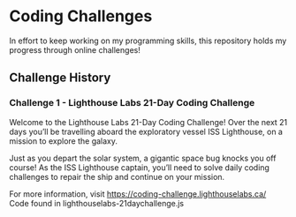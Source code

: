 # Coding Challenges

In effort to keep working on my programming skills, this repository holds my progress through online challenges! 


## Challenge History 

### Challenge 1 - Lighthouse Labs 21-Day Coding Challenge
Welcome to the Lighthouse Labs 21-Day Coding Challenge! Over the next 21 days you’ll be travelling aboard the exploratory vessel ISS Lighthouse, on a mission to explore the galaxy.

Just as you depart the solar system, a gigantic space bug knocks you off course! As the ISS Lighthouse captain, you’ll need to solve daily coding challenges to repair the ship and continue on your mission.

For more information, visit https://coding-challenge.lighthouselabs.ca/
<br>Code found in lighthouselabs-21daychallenge.js

